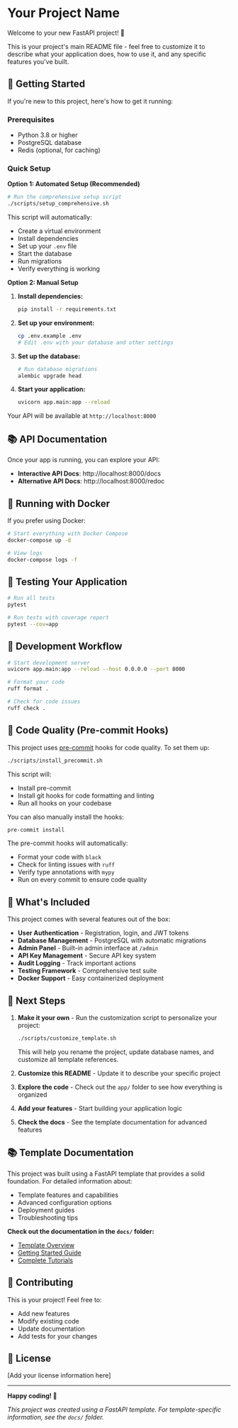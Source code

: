 # Your Project Name

Welcome to your new FastAPI project! 🎉

This is your project's main README file - feel free to customize it to describe what your application does, how to use it, and any specific features you've built.

## 🚀 Getting Started

If you're new to this project, here's how to get it running:

### Prerequisites
- Python 3.8 or higher
- PostgreSQL database
- Redis (optional, for caching)

### Quick Setup

**Option 1: Automated Setup (Recommended)**
```bash
# Run the comprehensive setup script
./scripts/setup_comprehensive.sh
```
This script will automatically:
- Create a virtual environment
- Install dependencies
- Set up your `.env` file
- Start the database
- Run migrations
- Verify everything is working

**Option 2: Manual Setup**
1. **Install dependencies:**
   ```bash
   pip install -r requirements.txt
   ```

2. **Set up your environment:**
   ```bash
   cp .env.example .env
   # Edit .env with your database and other settings
   ```

3. **Set up the database:**
   ```bash
   # Run database migrations
   alembic upgrade head
   ```

4. **Start your application:**
   ```bash
   uvicorn app.main:app --reload
   ```

Your API will be available at `http://localhost:8000`

## 📚 API Documentation

Once your app is running, you can explore your API:

- **Interactive API Docs**: http://localhost:8000/docs
- **Alternative API Docs**: http://localhost:8000/redoc

## 🐳 Running with Docker

If you prefer using Docker:

```bash
# Start everything with Docker Compose
docker-compose up -d

# View logs
docker-compose logs -f
```

## 🧪 Testing Your Application

```bash
# Run all tests
pytest

# Run tests with coverage report
pytest --cov=app
```

## 🔧 Development Workflow

```bash
# Start development server
uvicorn app.main:app --reload --host 0.0.0.0 --port 8000

# Format your code
ruff format .

# Check for code issues
ruff check .
```

## 🧹 Code Quality (Pre-commit Hooks)

This project uses [pre-commit](https://pre-commit.com/) hooks for code quality. To set them up:

```bash
./scripts/install_precommit.sh
```

This script will:
- Install pre-commit
- Install git hooks for code formatting and linting
- Run all hooks on your codebase

You can also manually install the hooks:
```bash
pre-commit install
```

The pre-commit hooks will automatically:
- Format your code with `black`
- Check for linting issues with `ruff`
- Verify type annotations with `mypy`
- Run on every commit to ensure code quality

## 📖 What's Included

This project comes with several features out of the box:

- **User Authentication** - Registration, login, and JWT tokens
- **Database Management** - PostgreSQL with automatic migrations
- **Admin Panel** - Built-in admin interface at `/admin`
- **API Key Management** - Secure API key system
- **Audit Logging** - Track important actions
- **Testing Framework** - Comprehensive test suite
- **Docker Support** - Easy containerized deployment

## 🎯 Next Steps

1. **Make it your own** - Run the customization script to personalize your project:
   ```bash
   ./scripts/customize_template.sh
   ```
   This will help you rename the project, update database names, and customize all template references.

2. **Customize this README** - Update it to describe your specific project
3. **Explore the code** - Check out the `app/` folder to see how everything is organized
4. **Add your features** - Start building your application logic
5. **Check the docs** - See the template documentation for advanced features

## 📚 Template Documentation

This project was built using a FastAPI template that provides a solid foundation. For detailed information about:

- Template features and capabilities
- Advanced configuration options
- Deployment guides
- Troubleshooting tips

**Check out the documentation in the `docs/` folder:**
- [Template Overview](docs/TEMPLATE_README.md)
- [Getting Started Guide](docs/tutorials/getting-started.md)
- [Complete Tutorials](docs/tutorials/TUTORIALS.md)

## 🤝 Contributing

This is your project! Feel free to:
- Add new features
- Modify existing code
- Update documentation
- Add tests for your changes

## 📄 License

[Add your license information here]

---

**Happy coding! 🚀**

*This project was created using a FastAPI template. For template-specific information, see the `docs/` folder.* 